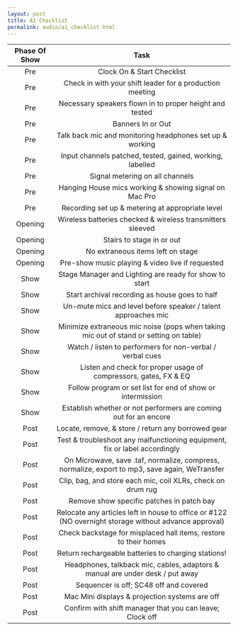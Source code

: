 ```yaml
---
layout: post
title: A1 Checklist
permalink: audio/a1_checklist.html
---
```

Phase Of Show | Task
:---------------:|:-----:
Pre | Clock On & Start Checklist
Pre | Check in with your shift leader for a production meeting
Pre | Necessary speakers flown in to proper height and tested
Pre | Banners In or Out
Pre | Talk back mic and monitoring headphones set up & working
Pre | Input channels patched, tested, gained, working, labelled
Pre | Signal metering on all channels
Pre | Hanging House mics working & showing signal on Mac Pro
Pre | Recording set up & metering at appropriate level
Opening | Wireless batteries checked & wireless transmitters sleeved
Opening | Stairs to stage in or out
Opening | No extraneous items left on stage
Opening | Pre-show music playing & video live if requested
Show | Stage Manager and Lighting are ready for show to start
Show | Start archival recording as house goes to half
Show | Un-mute mics and level before speaker / talent approaches mic
Show | Minimize extraneous mic noise (pops when taking mic out of stand or setting on table)
Show | Watch / listen to performers for non-verbal / verbal cues
Show | Listen and check for proper usage of compressors, gates, FX & EQ
Show | Follow program or set list for end of show or intermission
Show | Establish whether or not performers are coming out for an encore
Post | Locate, remove, & store / return any borrowed gear
Post | Test & troubleshoot any malfunctioning equipment, fix or label accordingly
Post | On Microwave, save .taf, normalize, compress, normalize, export to mp3, save again, WeTransfer
Post | Clip, bag, and store each mic, coil XLRs, check on drum rug
Post | Remove show specific patches in patch bay
Post | Relocate any articles left in house to office or #122 (NO overnight storage without advance approval)
Post | Check backstage for misplaced hall items, restore to their homes
Post | Return rechargeable batteries to charging stations!
Post | Headphones, talkback mic, cables, adaptors & manual are under desk / put away
Post | Sequencer is off; SC48 off and covered
Post | Mac Mini displays & projection systems are off
Post | Confirm with shift manager that you can leave; Clock off
